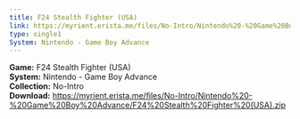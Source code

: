 ```yaml
---
title: F24 Stealth Fighter (USA)
link: https://myrient.erista.me/files/No-Intro/Nintendo%20-%20Game%20Boy%20Advance/F24%20Stealth%20Fighter%20(USA).zip
type: single1
System: Nintendo - Game Boy Advance
---
```

<b>Game:</b> F24 Stealth Fighter (USA)<br>
<b>System:</b> Nintendo - Game Boy Advance<br>
<b>Collection:</b> No-Intro<br>
<b>Download:</b> https://myrient.erista.me/files/No-Intro/Nintendo%20-%20Game%20Boy%20Advance/F24%20Stealth%20Fighter%20(USA).zip